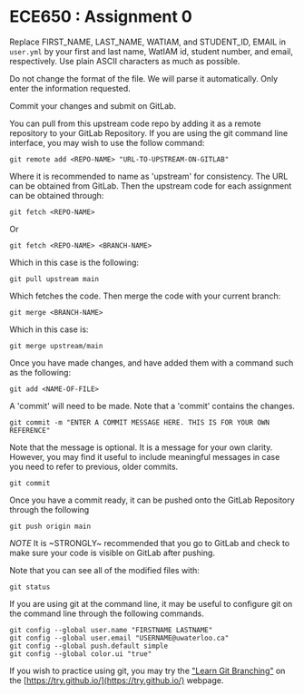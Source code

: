 # ECE650 : Assignment 0

Replace FIRST_NAME, LAST_NAME, WATIAM, and STUDENT_ID, EMAIL in
`user.yml` by your first and last name, WatIAM id, student number, and
email, respectively. Use plain ASCII characters as much as possible.

Do not change the format of the file. We will parse it
automatically. Only enter the information requested.

Commit your changes and submit on GitLab.

You can pull from this upstream code repo by adding it as a remote
repository to your GitLab Repository. If you are using the git command
line interface, you may wish to use the follow command:

```shell
git remote add <REPO-NAME> "URL-TO-UPSTREAM-ON-GITLAB"
```

Where it is recommended to name <REPO-NAME> as 'upstream'
for consistency. The URL can be obtained from GitLab.
Then the upstream code for each assignment can be obtained through:

```shell
git fetch <REPO-NAME>
```

Or

```shell
git fetch <REPO-NAME> <BRANCH-NAME>
```

Which in this case is the following:

```shell
git pull upstream main
```

Which fetches the code. Then merge the code with your current branch:

```shell
git merge <BRANCH-NAME>
```

Which in this case is:

```shell
git merge upstream/main
```

Once you have made changes, and have added them with a command such
as the following:

```shell
git add <NAME-OF-FILE>
```

A 'commit' will need to be made. Note that a 'commit' contains the changes.

```shell
git commit -m "ENTER A COMMIT MESSAGE HERE. THIS IS FOR YOUR OWN REFERENCE"
```

Note that the message is optional. It is a message for your own clarity.
However, you may find it useful to include meaningful messages
in case you need to refer to previous, older commits.

```shell
git commit
```

Once you have a commit ready, it can be pushed onto the GitLab
Repository through the following

```shell
git push origin main
```

*NOTE* It is ~STRONGLY~ recommended that you go to GitLab and check to
make sure your code is visible on GitLab after pushing.

Note that you can see all of the modified files with:

```shell
git status
```



If you are using git at the command line, it may be useful to configure
git on the command line through the following commands.

```shell
git config --global user.name "FIRSTNAME LASTNAME"
git config --global user.email "USERNAME@uwaterloo.ca"
git config --global push.default simple
git config --global color.ui "true" 
```

If you wish to practice using git, you may try the ["Learn Git Branching"](https://learngitbranching.js.org/) on the [https://try.github.io/](https://try.github.io/) webpage.

